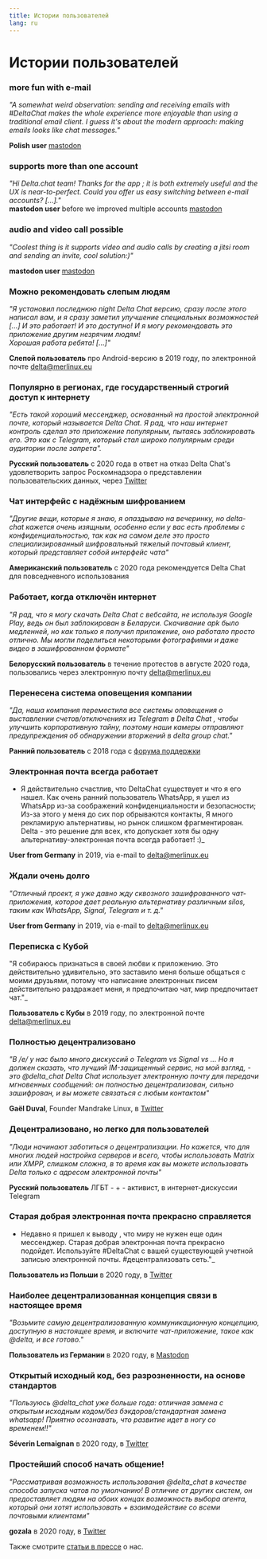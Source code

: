 ```yaml
---
title: Истории пользователей
lang: ru
---
```


# Истории пользователей

### more fun with e-mail

_"A somewhat weird observation: sending and receiving emails with #DeltaChat makes the whole experience more enjoyable than using a traditional email client. I guess it's about the modern approach: making emails looks like chat messages."_

**Polish user** [mastodon](https://101010.pl/@michal/107107322703871076)

### supports more than one account

_"Hi Delta.chat team! Thanks for the app ; it is both extremely useful and the UX is near-to-perfect. Could you offer us easy switching between e-mail accounts? [...]."_  
**mastodon user** before we improved multiple accounts [mastodon](https://oc.todon.fr/@borispaing/106607795144753681)

### audio and video call possible

_"Coolest thing is it supports video and audio calls by creating a jitsi room and sending an invite, cool solution:)"_

**mastodon user** [mastodon](https://masto.1146.nohost.me/@lps/106303722917783273)  

### Можно рекомендовать слепым людям

_"Я установил последнюю night Delta Chat версию, сразу после этого написал вам,
и я сразу заметил улучшение специальных возможностей [...]
И это работает! И это доступно! И я могу рекомендовать это приложение другим незрячим людям!                                 
Хорошая работа ребята! [...]"_

**Слепой пользователь** про Android-версию в 2019 году, по электронной почте delta@merlinux.eu

### Популярно в регионах, где государственный строгий доступ к интернету

_"Есть такой хороший мессенджер, основанный на простой электронной почте, который называется Delta Chat. Я рад, что наш интернет контроль сделал это приложение популярным, пытаясь заблокировать его. Это как с Telegram, который стал широко популярным среди аудитории после запрета"._ 

**Русский пользователь** с 2020 года в ответ на отказ Delta Chat's удовлетворить запрос Роскомнадзора о представлении пользовательских данных, через [Twitter](https://twitter.com/Alex0s/status/1256841124427313153)

### Чат интерфейс с надёжным шифрованием

_"Другие вещи, которые я знаю, я опаздываю на вечеринку, но delta-chat кажется очень изящным, особенно если у вас есть проблемы с конфиденциальностью, так как на самом деле это просто специализированный шифровальный тяжелый почтовый клиент, который представляет собой интерфейс чата"_

**Американский пользователь** с 2020 года рекомендуется Delta Chat для повседневного использования

### Работает, когда отключён интернет

_"Я рад, что я могу скачать Delta Chat с вебсайта, не используя Google Play, ведь он был заблокирован в Беларуси. Скачивание apk было медленней, но как только я получил приложение, оно работало просто отлично. Мы могли поделиться некоторыми фотографиями и даже видео в зашифрованном формате"_ 

**Белорусский пользователь** в течение протестов в августе 2020 года, пользовались через электронную почту delta@merlinux.eu

### Перенесена система оповещения компании

_"Да, наша компания переместила
все системы оповещения о выставлении счетов/отключениях
из Telegram в Delta Chat
, чтобы улучшить корпоративную тайну,
поэтому наши камеры отправляют предупреждения об обнаружении вторжений
в delta group chat."_

**Ранний пользователь** с 2018 года с [форума поддержки](https://support.delta.chat/t/clear-chat-function/163/8)


### Электронная почта всегда работает

- Я действительно счастлив, что DeltaChat  существует и что я его нашел.
Как очень ранний пользователь WhatsApp, я ушел из WhatsApp из-за соображений конфиденциальности и безопасности;
Из-за этого у меня до сих пор обрываются контакты,
Я много рекламирую альтернативы, но рынок слишком фрагментирован.
Delta - это решение для всех, кто допускает хотя бы одну
альтернативу-электронная почта всегда работает! :)_

**User from Germany** in 2019, via e-mail to delta@merlinux.eu


### Ждали очень долго

_"Отличный проект, я уже давно
жду сквозного зашифрованного чат-приложения, которое дает реальную альтернативу
различным silos, таким как WhatsApp, Signal, Telegram и т. д."_

**User from Germany** in 2019, via e-mail to delta@merlinux.eu


### Переписка с Кубой

"Я собираюсь признаться в своей любви к приложению.
Это действительно удивительно, это заставило меня больше общаться с моими друзьями,
потому что написание электронных писем действительно раздражает меня, я предпочитаю чат, мир предпочитает чат."_

**Пользователь с Кубы** в 2019 году, по электронной почте delta@merlinux.eu


### Полностью децентрализовано

_"В /e/ у нас было много дискуссий о Telegram vs Signal vs ... 
Но я должен сказать, что лучший IM-защищенный сервис, на мой взгляд, - это @delta_chat
Delta Chat использует электронную почту для передачи мгновенных сообщений: 
он полностью децентрализован, сильно зашифрован, и вы можете связаться с любым контактом"_

**Gaël Duval**, Founder Mandrake Linux, в [Twitter](https://twitter.com/gael_duval/status/1122906779002777600)

### Децентрализовано, но легко для пользователей

_"Люди начинают заботиться о децентрализации. Но кажется, что для многих людей настройка серверов и всего, чтобы использовать Matrix или XMPP, слишком сложна, в то время как вы можете использовать Delta только с адресом электронной почты"_

**Русский пользователь** ЛГБТ - + - активист, в интернет-дискуссии Telegram

### Старая добрая электронная почта прекрасно справляется

- Недавно я пришел к выводу
, что миру не нужен еще один мессенджер.
Старая добрая электронная почта прекрасно подойдет.
Используйте #DeltaChat с вашей существующей учетной записью электронной почты. #децентрализовать сеть."_

**Пользователь из Польши** в 2020 году, в [Twitter](https://twitter.com/MichalNarecki/status/1280820973902745600)


### Наиболее децентрализованная концепция связи в настоящее время

_"Возьмите самую децентрализованную коммуникационную концепцию, доступную в настоящее
время, и включите чат-приложение, такое как @delta, и все готово."_

**Пользователь из Германии** в 2020 году, в [Mastodon](https://mastodon.bayern/@binaryflo85/103273050438673883)


### Открытый исходный код, без разрозненности, на основе стандартов

_"Пользуюсь @delta_chat уже больше года:
отличная замена с открытым исходным кодом/без бэкдоров/стандартная замена whatsapp!
Приятно осознавать, что развитие идет в ногу со временем!!"_

**Séverin Lemaignan** в 2020 году, в [Twitter](https://twitter.com/skadge/status/1276515066393878529)


### Простейший способ начать общение!

_"Рассматривая возможность использования @delta_chat в качестве способа запуска чатов по умолчанию!
В отличие от других систем, он предоставляет людям на обоих концах возможность выбора агента, который они хотят использовать +
взаимодействие со всеми почтовыми клиентами"_

**gozala** в 2020 году, в [Twitter](https://twitter.com/gozala/status/1281346020664729600)


Также смотрите [статьи в прессе](references) о нас.
